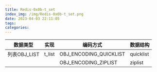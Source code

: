 ```yaml
---
title: Redis-0x0b-t_set
index_img: /img/Redis-0x0b-t_set.png
date: 2023-04-03 22:11:05
tags:
categories:
---
```


| 数据类型     | 实现   | 编码方式               | 数据结构  |
| ------------ | ------ | ---------------------- | --------- |
| 列表OBJ_LIST | t_list | OBJ_ENCODING_QUICKLIST | quicklist |
|              |        | OBJ_ENCODING_ZIPLIST   | ziplist   |
